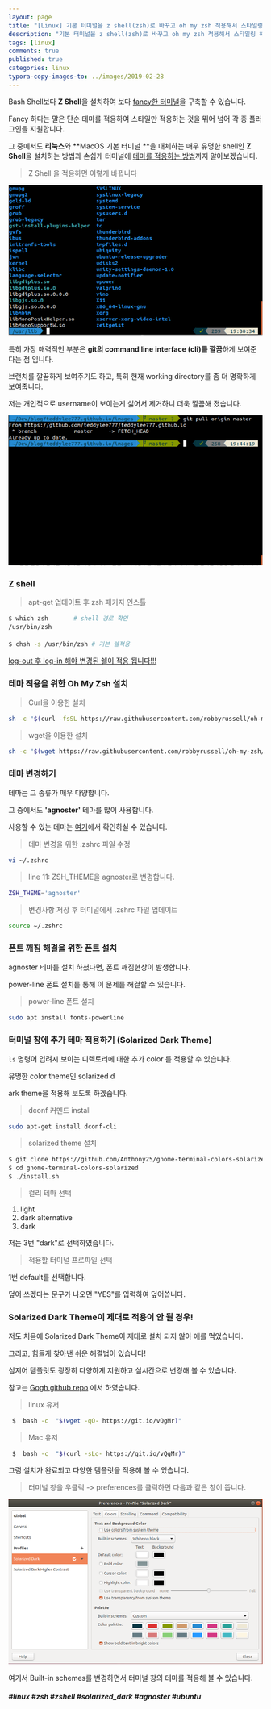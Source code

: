 ```yaml
---
layout: page
title: "[Linux] 기본 터미널을 z shell(zsh)로 바꾸고 oh my zsh 적용해서 스타일링 하기"
description: "기본 터미널을 z shell(zsh)로 바꾸고 oh my zsh 적용해서 스타일링 해보는 방법에 대해 알아보겠습니다."
tags: [linux]
comments: true
published: true
categories: linux
typora-copy-images-to: ../images/2019-02-28
---
```




Bash Shell보다 **Z Shell**을 설치하여 보다 <u>fancy한 터미널</u>을 구축할 수 있습니다.

Fancy 하다는 말은 단순 테마를 적용하여 스타일만 적용하는 것을 뛰어 넘어 각 종 플러그인을 지원합니다.

그 중에서도 **리눅스**와 **MacOS 기본 터미널 **을 대체하는 매우 유명한 shell인 **Z Shell**을 설치하는 방법과 손쉽게 터미널에 <u>테마를 적용하는 방법</u>까지 알아보겠습니다.



> Z Shell 을 적용하면 이렇게 바뀝니다

![1551350522349](../images/2019-02-28/1551350522349.png)



특히 가장 매력적인 부분은 **git의 command line interface (cli)를 깔끔**하게 보여준다는 점 입니다.

브랜치를 깔끔하게 보여주기도 하고, 특히 현재 working directory를 좀 더 명확하게 보여줍니다.

저는 개인적으로 username이 보이는게 싫어서 제거하니 더욱 깔끔해 졌습니다.



![1551351002682](../images/2019-02-28/1551351002682.png)



### Z shell 



> apt-get 업데이트 후 zsh 패키지 인스톨

```bash
$ which zsh       # shell 경로 확인
/usr/bin/zsh

$ chsh -s /usr/bin/zsh # 기본 쉘적용
```



<u>log-out 후 log-in 해야 변경된 쉘이 적용 됩니다!!!</u>



### 테마 적용을 위한 Oh My Zsh 설치



> Curl을 이용한 설치

```bash
sh -c "$(curl -fsSL https://raw.githubusercontent.com/robbyrussell/oh-my-zsh/master/tools/install.sh)"
```



> wget을 이용한 설치

```bash
sh -c "$(wget https://raw.githubusercontent.com/robbyrussell/oh-my-zsh/master/tools/install.sh -O -)"
```



### 테마 변경하기



테마는 그 종류가 매우 다양합니다.

그 중에서도  **'agnoster'** 테마를 많이 사용합니다.

사용할 수 있는 테마는 [여기](https://github.com/robbyrussell/oh-my-zsh/wiki/Themes)에서 확인하실 수 있습니다.



>  테마 변경을 위한 .zshrc 파일 수정

```bash
vi ~/.zshrc
```



> line 11: ZSH_THEME을 agnoster로 변경합니다.

``` bash
ZSH_THEME='agnoster'
```



> 변경사항 저장 후 터미널에서 .zshrc 파일 업데이트

```bash
source ~/.zshrc
```



### 폰트 깨짐 해결을 위한 폰트 설치

agnoster 테마를 설치 하셨다면, 폰트 깨짐현상이 발생합니다.

power-line 폰트 설치를 통해 이 문제를 해결할 수 있습니다.



> power-line 폰트 설치

```bash
sudo apt install fonts-powerline
```



### 터미널 창에 추가 테마 적용하기 (Solarized Dark Theme)

```ls``` 명령어 입려시 보이는 디렉토리에 대한 추가 color 를 적용할 수 있습니다.

유명한 color theme인 solarized d

ark theme을 적용해 보도록 하겠습니다.



>dconf 커멘드 install

```bash
sudo apt-get install dconf-cli
```



> solarized theme 설치

```bash
$ git clone https://github.com/Anthony25/gnome-terminal-colors-solarized.git
$ cd gnome-terminal-colors-solarized
$ ./install.sh
```



> 컬리 테마 선택

1. light
2. dark alternative
3. dark

저는 3번 "dark"로 선택하였습니다.



> 적용할 터미널 프로파일 선택

1번 default를 선택합니다.

덮어 쓰겠다는 문구가 나오면 "YES"를 입력하여 덮어씁니다.



### Solarized Dark Theme이 제대로 적용이 안 될 경우!

저도 처음에 Solarized Dark Theme이 제대로 설치 되지 않아 애를 먹었습니다.

그리고, 힘들게 찾아낸 쉬운 해결법이 있습니다!

심지어 템플릿도 굉장히 다양하게 지원하고 실시간으로 변경해 볼 수 있습니다.



참고는 [Gogh github repo](https://github.com/Mayccoll/Gogh) 에서 하였습니다.



> linux 유저

```bash
 $  bash -c  "$(wget -qO- https://git.io/vQgMr)"
```



> Mac 유저

```bash
 $  bash -c  "$(curl -sLo- https://git.io/vQgMr)"
```



그럼 설치가 완료되고 다양한 템플릿을 적용해 볼 수 있습니다.



>  터미널 창을 우클릭 -> preferences를 클릭하면 다음과 같은 창이 뜹니다.

![1551358937634](../images/2019-02-28/1551358937634.png)



여기서 Built-in schemes를 변경하면서 터미널 창의 테마를 적용해 볼 수 있습니다.



##### #linux #zsh #zshell #solarized_dark #agnoster #ubuntu